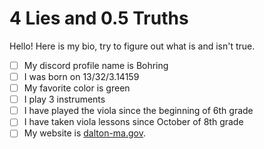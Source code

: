 # 4 Lies and 0.5 Truths

Hello! Here is my bio, try to figure out what is and isn't true.

- [ ] My discord profile name is Bohring
- [ ] I was born on 13/32/3.14159 
- [ ] My favorite color is green
- [ ] I play 3 instruments
- [ ] I have played the viola since the beginning of 6th grade
- [ ] I have taken viola lessons since October of 8th grade
- [ ] My website is [dalton-ma.gov](https://dalton-ma.gov). 
